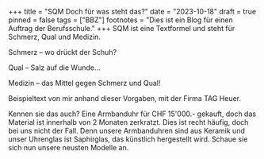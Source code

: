 +++
title = "SQM Doch für was steht das?"
date = "2023-10-18"
draft = true
pinned = false
tags = ["BBZ"]
footnotes = "Dies ist ein Blog für einen Auftrag der Berufsschule."
+++
SQM ist eine Textformel und steht für Schmerz, Qual und Medizin. 

Schmerz – wo drückt der Schuh?

Qual – Salz auf die Wunde...

Medizin – das Mittel gegen Schmerz und Qual!



Beispieltext von mir anhand dieser Vorgaben, mit der Firma TAG Heuer.

Kennen sie das auch? Eine Armbanduhr für CHF 15'000.- gekauft, doch das Material ist innerhalb von 2 Monaten zerkratzt. Dies ist recht häufig, doch bei uns nicht der Fall. Denn unsere Armbanduhren sind aus Keramik und unser Uhrenglas ist Saphirglas, das künstlich hergestellt wird. Schaue sie sich nun unsere neusten Modelle an.